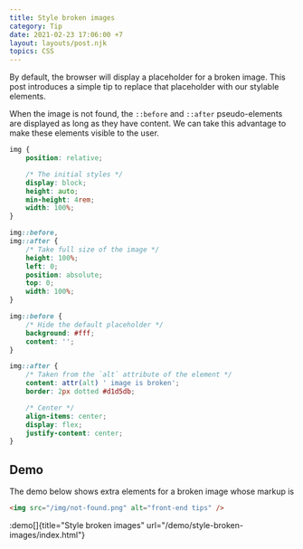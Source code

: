```yaml
---
title: Style broken images
category: Tip
date: 2021-02-23 17:06:00 +7
layout: layouts/post.njk
topics: CSS
---
```


By default, the browser will display a placeholder for a broken image. This post introduces a simple tip to replace that placeholder with our stylable elements.

When the image is not found, the `::before` and `::after` pseudo-elements are displayed as long as they have content. We can take this advantage to make these elements visible to the user.

```css
img {
    position: relative;

    /* The initial styles */
    display: block;
    height: auto;
    min-height: 4rem;
    width: 100%;
}

img::before,
img::after {
    /* Take full size of the image */
    height: 100%;
    left: 0;
    position: absolute;
    top: 0;
    width: 100%;
}

img::before {
    /* Hide the default placeholder */
    background: #fff;
    content: '';
}

img::after {
    /* Taken from the `alt` attribute of the element */
    content: attr(alt) ' image is broken';
    border: 2px dotted #d1d5db;

    /* Center */
    align-items: center;
    display: flex;
    justify-content: center;
}
```

## Demo

The demo below shows extra elements for a broken image whose markup is

```html
<img src="/img/not-found.png" alt="front-end tips" />
```

:demo[]{title="Style broken images" url="/demo/style-broken-images/index.html"}
